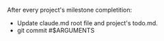 After every project's milestone completition:
- Update claude.md root file and project's todo.md.
- git commit
#$ARGUMENTS